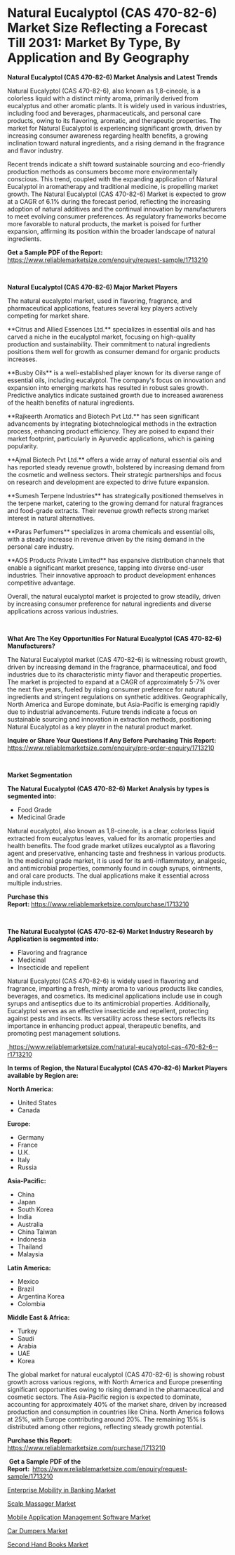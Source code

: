 <p><h1>Natural Eucalyptol (CAS 470-82-6) Market Size Reflecting a Forecast Till 2031: Market By Type, By Application and By Geography</h1></p><p><strong>Natural Eucalyptol (CAS 470-82-6) Market Analysis and Latest Trends</strong></p>
<p><p>Natural Eucalyptol (CAS 470-82-6), also known as 1,8-cineole, is a colorless liquid with a distinct minty aroma, primarily derived from eucalyptus and other aromatic plants. It is widely used in various industries, including food and beverages, pharmaceuticals, and personal care products, owing to its flavoring, aromatic, and therapeutic properties. The market for Natural Eucalyptol is experiencing significant growth, driven by increasing consumer awareness regarding health benefits, a growing inclination toward natural ingredients, and a rising demand in the fragrance and flavor industry.</p><p>Recent trends indicate a shift toward sustainable sourcing and eco-friendly production methods as consumers become more environmentally conscious. This trend, coupled with the expanding application of Natural Eucalyptol in aromatherapy and traditional medicine, is propelling market growth. The Natural Eucalyptol (CAS 470-82-6) Market is expected to grow at a CAGR of 6.1% during the forecast period, reflecting the increasing adoption of natural additives and the continual innovation by manufacturers to meet evolving consumer preferences. As regulatory frameworks become more favorable to natural products, the market is poised for further expansion, affirming its position within the broader landscape of natural ingredients.</p></p>
<p><strong>Get a Sample PDF of the Report:&nbsp;</strong> <a href="https://www.reliablemarketsize.com/enquiry/request-sample/1713210?utm_campaign=1600&utm_medium=2&utm_source=Github&utm_content=ia&utm_term=22102024&utm_id=natural-eucalyptol-cas-470-82-6">https://www.reliablemarketsize.com/enquiry/request-sample/1713210</a></p>
<p>&nbsp;</p>
<p><strong>Natural Eucalyptol (CAS 470-82-6) Major Market Players</strong></p>
<p><p>The natural eucalyptol market, used in flavoring, fragrance, and pharmaceutical applications, features several key players actively competing for market share. </p><p>**Citrus and Allied Essences Ltd.** specializes in essential oils and has carved a niche in the eucalyptol market, focusing on high-quality production and sustainability. Their commitment to natural ingredients positions them well for growth as consumer demand for organic products increases.</p><p>**Busby Oils** is a well-established player known for its diverse range of essential oils, including eucalyptol. The company's focus on innovation and expansion into emerging markets has resulted in robust sales growth. Predictive analytics indicate sustained growth due to increased awareness of the health benefits of natural ingredients.</p><p>**Rajkeerth Aromatics and Biotech Pvt Ltd.** has seen significant advancements by integrating biotechnological methods in the extraction process, enhancing product efficiency. They are poised to expand their market footprint, particularly in Ayurvedic applications, which is gaining popularity.</p><p>**Ajmal Biotech Pvt Ltd.** offers a wide array of natural essential oils and has reported steady revenue growth, bolstered by increasing demand from the cosmetic and wellness sectors. Their strategic partnerships and focus on research and development are expected to drive future expansion.</p><p>**Sumesh Terpene Industries** has strategically positioned themselves in the terpene market, catering to the growing demand for natural fragrances and food-grade extracts. Their revenue growth reflects strong market interest in natural alternatives.</p><p>**Paras Perfumers** specializes in aroma chemicals and essential oils, with a steady increase in revenue driven by the rising demand in the personal care industry.</p><p>**AOS Products Private Limited** has expansive distribution channels that enable a significant market presence, tapping into diverse end-user industries. Their innovative approach to product development enhances competitive advantage.</p><p>Overall, the natural eucalyptol market is projected to grow steadily, driven by increasing consumer preference for natural ingredients and diverse applications across various industries.</p></p>
<p>&nbsp;</p>
<p><strong>What Are The Key Opportunities For Natural Eucalyptol (CAS 470-82-6) Manufacturers?</strong></p>
<p><p>The Natural Eucalyptol market (CAS 470-82-6) is witnessing robust growth, driven by increasing demand in the fragrance, pharmaceutical, and food industries due to its characteristic minty flavor and therapeutic properties. The market is projected to expand at a CAGR of approximately 5-7% over the next five years, fueled by rising consumer preference for natural ingredients and stringent regulations on synthetic additives. Geographically, North America and Europe dominate, but Asia-Pacific is emerging rapidly due to industrial advancements. Future trends indicate a focus on sustainable sourcing and innovation in extraction methods, positioning Natural Eucalyptol as a key player in the natural product market.</p></p>
<p><strong>Inquire or Share Your Questions If Any Before Purchasing This Report:</strong> <a href="https://www.reliablemarketsize.com/enquiry/pre-order-enquiry/1713210?utm_campaign=1600&utm_medium=2&utm_source=Github&utm_content=ia&utm_term=22102024&utm_id=natural-eucalyptol-cas-470-82-6">https://www.reliablemarketsize.com/enquiry/pre-order-enquiry/1713210</a></p>
<p>&nbsp;</p>
<p><strong>Market Segmentation</strong></p>
<p><strong>The Natural Eucalyptol (CAS 470-82-6) Market Analysis by types is segmented into:</strong></p>
<p><ul><li>Food Grade</li><li>Medicinal Grade</li></ul></p>
<p><p>Natural eucalyptol, also known as 1,8-cineole, is a clear, colorless liquid extracted from eucalyptus leaves, valued for its aromatic properties and health benefits. The food grade market utilizes eucalyptol as a flavoring agent and preservative, enhancing taste and freshness in various products. In the medicinal grade market, it is used for its anti-inflammatory, analgesic, and antimicrobial properties, commonly found in cough syrups, ointments, and oral care products. The dual applications make it essential across multiple industries.</p></p>
<p><strong>Purchase this Report:&nbsp;</strong><a href="https://www.reliablemarketsize.com/purchase/1713210?utm_campaign=1600&utm_medium=2&utm_source=Github&utm_content=ia&utm_term=22102024&utm_id=natural-eucalyptol-cas-470-82-6">https://www.reliablemarketsize.com/purchase/1713210</a></p>
<p>&nbsp;</p>
<p><strong>The Natural Eucalyptol (CAS 470-82-6) Market Industry Research by Application is segmented into:</strong></p>
<p><ul><li>Flavoring and fragrance</li><li>Medicinal</li><li>Insecticide and repellent</li></ul></p>
<p><p>Natural Eucalyptol (CAS 470-82-6) is widely used in flavoring and fragrance, imparting a fresh, minty aroma to various products like candies, beverages, and cosmetics. Its medicinal applications include use in cough syrups and antiseptics due to its antimicrobial properties. Additionally, Eucalyptol serves as an effective insecticide and repellent, protecting against pests and insects. Its versatility across these sectors reflects its importance in enhancing product appeal, therapeutic benefits, and promoting pest management solutions.</p></p>
<p><a href="https://www.reliablemarketsize.com/natural-eucalyptol-cas-470-82-6--r1713210?utm_campaign=1600&utm_medium=2&utm_source=Github&utm_content=ia&utm_term=22102024&utm_id=natural-eucalyptol-cas-470-82-6">&nbsp;https://www.reliablemarketsize.com/natural-eucalyptol-cas-470-82-6--r1713210</a></p>
<p><strong>In terms of Region, the Natural Eucalyptol (CAS 470-82-6) Market Players available by Region are:</strong></p>
<p>
    <p> <strong> North America: </strong>
        <ul>
            <li>United States</li>
            <li>Canada</li>
        </ul>
        </p> 
    <p> <strong> Europe: </strong>
        <ul>
            <li>Germany</li>
            <li>France</li>
            <li>U.K.</li>
            <li>Italy</li>
            <li>Russia</li>
        </ul>
        </p> 
    <p> <strong> Asia-Pacific: </strong>
        <ul>
            <li>China</li>
            <li>Japan</li>
            <li>South Korea</li>
            <li>India</li>
            <li>Australia</li>
            <li>China Taiwan</li>
            <li>Indonesia</li>
            <li>Thailand</li>
            <li>Malaysia</li>
        </ul>
        </p> 
    <p> <strong> Latin America: </strong>
        <ul>
            <li>Mexico</li>
            <li>Brazil</li>
            <li>Argentina Korea</li>
            <li>Colombia</li>
        </ul>
        </p> 
    <p> <strong> Middle East & Africa: </strong>
        <ul>
            <li>Turkey</li>
            <li>Saudi</li>
            <li>Arabia</li>
            <li>UAE</li>
            <li>Korea</li>
        </ul>
    </p>
    </p>
<p><p>The global market for natural eucalyptol (CAS 470-82-6) is showing robust growth across various regions, with North America and Europe presenting significant opportunities owing to rising demand in the pharmaceutical and cosmetic sectors. The Asia-Pacific region is expected to dominate, accounting for approximately 40% of the market share, driven by increased production and consumption in countries like China. North America follows at 25%, with Europe contributing around 20%. The remaining 15% is distributed among other regions, reflecting steady growth potential.</p></p>
<p><strong>Purchase this Report: </strong><a href="https://www.reliablemarketsize.com/purchase/1713210?utm_campaign=1600&utm_medium=2&utm_source=Github&utm_content=ia&utm_term=22102024&utm_id=natural-eucalyptol-cas-470-82-6">https://www.reliablemarketsize.com/purchase/1713210</a></p>
<p>&nbsp;<strong>Get a Sample PDF of the Report:&nbsp;&nbsp;</strong><a href="https://www.reliablemarketsize.com/enquiry/request-sample/1713210?utm_campaign=1600&utm_medium=2&utm_source=Github&utm_content=ia&utm_term=22102024&utm_id=natural-eucalyptol-cas-470-82-6">https://www.reliablemarketsize.com/enquiry/request-sample/1713210</a></p>
<p><strong></strong></p>
<p><p><a href="https://github.com/santosh758595/Market-Research-Report-List-6/blob/main/enterprise-mobility-in-banking-market.md?utm_campaign=1600&utm_medium=2&utm_source=Github&utm_content=ia&utm_term=22102024&utm_id=natural-eucalyptol-cas-470-82-6">Enterprise Mobility in Banking Market</a></p><p><a href="https://www.linkedin.com/pulse/scalp-massager-market-forecasts-trends-impact-analysis-2024--rreke?utm_campaign=1600&utm_medium=2&utm_source=Github&utm_content=ia&utm_term=22102024&utm_id=natural-eucalyptol-cas-470-82-6">Scalp Massager Market</a></p><p><a href="https://github.com/haileebaz8dp/Market-Research-Report-List-1/blob/main/mobile-application-management-software-market.md?utm_campaign=1600&utm_medium=2&utm_source=Github&utm_content=ia&utm_term=22102024&utm_id=natural-eucalyptol-cas-470-82-6">Mobile Application Management Software Market</a></p><p><a href="https://issuu.com/reportprime-2/docs/car-dumpers-market-size-2030.pptx_82e71b94a3aa8f?utm_campaign=1600&utm_medium=2&utm_source=Github&utm_content=ia&utm_term=22102024&utm_id=natural-eucalyptol-cas-470-82-6">Car Dumpers Market</a></p><p><a href="https://www.linkedin.com/pulse/global-second-hand-books-market-analysis-trends-forecasts-growth-accbe?utm_campaign=1600&utm_medium=2&utm_source=Github&utm_content=ia&utm_term=22102024&utm_id=natural-eucalyptol-cas-470-82-6">Second Hand Books Market</a></p></p>